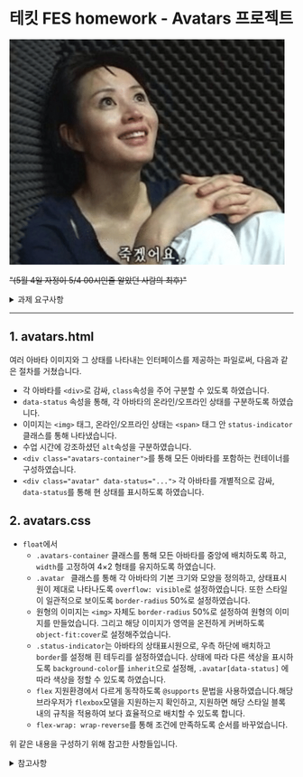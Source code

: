 # 테킷 FES homework - Avatars 프로젝트

![죽겠어요..이미지](../images/image%20for%20md/EqHrn.webp)

~~"(5월 4일 자정이 5/4 00시인줄 알았던 사람의 최후)"~~

<details>
<summary>과제 요구사항</summary> 
<div markdown="1">

- ### 조건

  - 아바타 이미지는 배경색상이 아닌, 콘텐츠 이미지(`<img>` 요소)로 마크업 한다.
  - 아바타의 상태 정보를 알 수 있도록 정보를 제공한다.
  - 아바타 이미지의 크기 : 64px &#215; 64px
  - 아바타 이미지 간의 간격 : 20px
  - <span style="background-color:#DBDBDB">회색</span> 원 배경색 : `#DBDBDB`
  - <span style="background-color:#4CFE88">초록색</span> 원 배경색 : `#4CFE88`
    <br/>

- `float`를 사용하여 다음의 레이아웃을 구현하라.

![result1](../images/image%20for%20md/result1.png)
<br/>

- `flex`를 지원하는 환경에선 다음의 레이아웃을 구현한다.

![result2](../images/image%20for%20md/result2.png)

- 아바타 과제 수행에 대한 설명을 `avatars.md` 파일에 작성하고 `homework` 폴더에 있는 `README.md`에 링크로 연결한다.
- 과제는 `5월 4일 자정`까지 Github 저장소에 Push한다.

</div>
</details>

---

## 1. avatars.html

여러 아바타 이미지와 그 상태를 나타내는 인터페이스를 제공하는 파일로써, 다음과 같은 절차를 거쳤습니다.

- 각 아바타를 `<div>`로 감싸, `class`속성을 주어 구분할 수 있도록 하였습니다.
- `data-status` 속성을 통해, 각 아바타의 온라인/오프라인 상태를 구분하도록 하였습니다.
- 이미지는 `<img>` 태그, 온라인/오프라인 상태는 `<span>` 태그 안 `status-indicator` 클래스를 통해 나타냈습니다.
- 수업 시간에 강조하셨던 `alt`속성을 구분하였습니다.
- `<div class="avatars-container">`를 통해 모든 아바타를 포함하는 컨테이너를 구성하였습니다.
- `<div class="avatar" data-status="...">` 각 아바타를 개별적으로 감싸, `data-status`를 통해 현 상태를 표시하도록 하였습니다.

## 2. avatars.css

- `float`에서
  - `.avatars-container` 클래스를 통해 모든 아바타를 중앙에 배치하도록 하고, `width`를 고정하여 4&#215;2 형태를 유지하도록 하였습니다.
  - `.avatar ` 클래스를 통해 각 아바타의 기본 크기와 모양을 정의하고, 상태표시원이 제대로 나타나도록 `overflow: visible`로 설정하였습니다. 또한 스타일이 일관적으로 보이도록 `border-radius` 50%로 설정하였습니다.
  - 원형의 이미지는 `<img>` 자체도 `border-radius` 50%로 설정하여 원형의 이미지를 만들었습니다. 그리고 해당 이미지가 영역을 온전하게 커버하도록 `object-fit:cover`로 설정해주었습니다.
  - `.status-indicator`는 아바타의 상태표시원으로, 우측 하단에 배치하고 `border`를 설정해 흰 테두리를 설정하였습니다. 상태에 따라 다른 색상을 표시하도록 `background-color`를 `inherit`으로 설정해, `.avatar[data-status]` 에 따라 색상을 정할 수 있도록 하였습니다.
  - `flex` 지원환경에서 다르게 동작하도록 `@supports` 문법을 사용하였습니다.해당 브라우저가 `flexbox`모델을 지원하는지 확인하고, 지원하면 해당 스타일 블록 내의 규칙을 적용하여 보다 효율적으로 배치할 수 있도록 합니다.
  - `flex-wrap: wrap-reverse`를 통해 조건에 만족하도록 순서를 바꾸었습니다.

위 같은 내용을 구성하기 위해 참고한 사항들입니다.

<details><summary>참고사항</summary><div markdown="1">

![아 참고하라고~ ㅋㅋ](../images/image%20for%20md/endure.png)
<br/>
~~아 그냥 참고 하라고~ㅋㅋ... ㅠㅠ~~ 일뻔 했지만, 다음 사이트를 통해 개념을 복습하고 활용하였습니다.

1. [Inpa Dev](https://inpa.tistory.com/entry/JS-%F0%9F%93%9A-HTML-%EB%8D%B0%EC%9D%B4%ED%84%B0%EC%85%8Bdata-%EC%86%8D%EC%84%B1) 는 지난 수업시간 강조하셨던 crossorigin 개념을 공부하면서 찾아낸 기술 블로그로, 전반적인 FE 지식을 깔끔하게 정리한 곳입니다.

<br/>

2. [Flexbox froggy](https://flexboxfroggy.com/#ko) 는 `flex`와 관련된 속성을 훈련할 수 있게 게임형태로 되어있던 사이트로, 학우분들의 추천으로 확인하게 되었습니다. 실제 특성을 연습해보는데에 도움이 되었습니다.
   <br/>
3. [heropy.dev](https://www.heropy.dev/p/Ha29GI) 또한 CSS Flex, Grid, SCSS 등 다양한 것들이 이해하기 쉬운 시각적 자료로 설명되어있던 개발블로그였습니다. flex 개념을 확고히 하는데에 도움이 되었습니다.
   <br/>
4. 그 외엔 구글링과, 정규 수업시간 중 슬비쌤께서 실습하신 부분을 복습 및 활용하였습니다.

</div>
</details>
